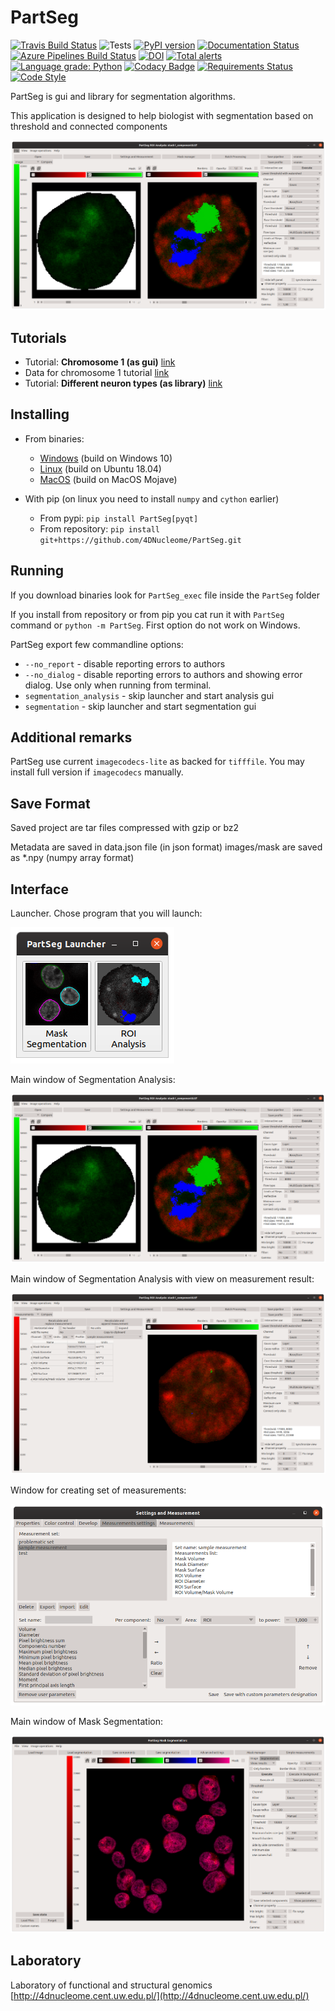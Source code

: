 # PartSeg
[![Travis Build Status](https://travis-ci.com/4DNucleome/PartSeg.svg?branch=master)](https://travis-ci.com/4DNucleome/PartSeg)
![Tests](https://github.com/4DNucleome/PartSeg/workflows/Tests/badge.svg?branch=master)
[![PyPI version](https://badge.fury.io/py/PartSeg.svg)](https://badge.fury.io/py/PartSeg)
[![Documentation Status](https://readthedocs.org/projects/partseg/badge/?version=latest)](https://partseg.readthedocs.io/en/latest/?badge=latest)
[![Azure Pipelines Build Status](https://dev.azure.com/PartSeg/PartSeg/_apis/build/status/4DNucleome.PartSeg?branchName=master)](https://dev.azure.com/PartSeg/PartSeg/_build/latest?definitionId=1&branchName=master)
[![DOI](https://zenodo.org/badge/166421141.svg)](https://zenodo.org/badge/latestdoi/166421141)
[![Total alerts](https://img.shields.io/lgtm/alerts/g/4DNucleome/PartSeg.svg?logo=lgtm&logoWidth=18)](https://lgtm.com/projects/g/4DNucleome/PartSeg/alerts/)
[![Language grade: Python](https://img.shields.io/lgtm/grade/python/g/4DNucleome/PartSeg.svg?logo=lgtm&logoWidth=18)](https://lgtm.com/projects/g/4DNucleome/PartSeg/context:python)
[![Codacy Badge](https://api.codacy.com/project/badge/Grade/6c6bef8ebb6a4785a7a1a2da88524661)](https://www.codacy.com/manual/Czaki/PartSeg?utm_source=github.com&amp;utm_medium=referral&amp;utm_content=4DNucleome/PartSeg&amp;utm_campaign=Badge_Grade)
[![Requirements Status](https://requires.io/github/4DNucleome/PartSeg/requirements.svg?branch=develop)](https://requires.io/github/4DNucleome/PartSeg/requirements/?branch=master)
[![Code Style](https://img.shields.io/badge/code%20style-black-000000.svg)](https://github.com/psf/black)

PartSeg is gui and library for segmentation algorithms.

This application is designed to help biologist with segmentation
based on threshold and connected components

![interface](images/analysis_gui.png)

## Tutorials
-   Tutorial: **Chromosome 1 (as gui)** [link](https://4dnucleome.cent.uw.edu.pl/PartSeg/tutorials/tutorial_chromosome_1/)
-   Data for chromosome 1 tutorial [link](https://4dnucleome.cent.uw.edu.pl/PartSeg/Downloads/PartSeg_samples.zip)
-   Tutorial: **Different neuron types (as library)** [link](https://4dnucleome.cent.uw.edu.pl/PartSeg/tutorials/tutorial_diferrent_neurons/)

## Installing
-   From binaries:
    -   [Windows](https://4dnucleome.cent.uw.edu.pl/PartSeg/Downloads/PartSeg-lastest-windows.zip) (build on Windows 10)
    -   [Linux](https://4dnucleome.cent.uw.edu.pl/PartSeg/Downloads/PartSeg-lastest-linux.zip) (build on Ubuntu 18.04)
    -   [MacOS](https://4dnucleome.cent.uw.edu.pl/PartSeg/Downloads/PartSeg-lastest-macos.zip) (build on MacOS Mojave)

-   With pip (on linux you need to install `numpy` and `cython` earlier)
    -   From pypi: `pip install PartSeg[pyqt]`
    -   From repository: `pip install git+https://github.com/4DNucleome/PartSeg.git`

## Running
If you download binaries look for `PartSeg_exec` file inside the `PartSeg` folder

If you install from repository or from pip you cat run it with `PartSeg` command or `python -m PartSeg`.
First option do not work on Windows.

PartSeg export few commandline options:
-   `--no_report` - disable reporting errors to authors
-   `--no_dialog` - disable reporting errors to authors and showing error dialog. Use only when running from terminal.
-   `segmentation_analysis` - skip launcher and start analysis gui
-   `segmentation` - skip launcher and start segmentation gui

## Additional remarks
PartSeg use current `imagecodecs-lite` as backed for `tifffile`. You may install full version if `imagecodecs` manually.

## Save Format
Saved project are tar files compressed with gzip or bz2

Metadata are saved in data.json file (in json format)
images/mask are saved as *.npy (numpy array format)

## Interface
Launcher. Chose program that you will launch:

![launcher](images/launcher.png)

Main window of Segmentation Analysis:

![interface](images/analysis_gui.png)

Main window of Segmentation Analysis with view on measurement result:

![interface](images/analysis_gui2.png)

Window for creating set of measurements:

![statistics](images/measurement.png)

Main window of Mask Segmentation:

![mask interface](images/mask_gui.png)

## Laboratory
Laboratory of functional and structural genomics
[http://4dnucleome.cent.uw.edu.pl/](http://4dnucleome.cent.uw.edu.pl/)
